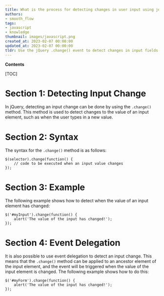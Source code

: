 ```yaml
---
title: What is the process for detecting changes in user input using jquery?
authors:
- smooth_flow
tags:
- javascript
- knowledge
thumbnail: images/javascript.png
created_at: 2023-02-07 00:00:00
updated_at: 2023-02-07 00:00:00
tldr: Use the jQuery .change() event to detect changes in input fields.
---
```


**Contents**

[TOC]

# Section 1: Detecting Input Change

In jQuery, detecting an input change can be done by using the `.change()` method. This method is used to detect changes to the value of an input element, such as when the user types in a new value.

# Section 2: Syntax

The syntax for the `.change()` method is as follows:

```
$(selector).change(function() {
    // code to be executed when an input value changes
});
```

# Section 3: Example

The following example shows how to detect when the value of an input element has changed:

```
$('#myInput').change(function() {
    alert('The value of the input has changed!');
});
```

# Section 4: Event Delegation

It is also possible to use event delegation to detect an input change. This means that the `.change()` method can be applied to an ancestor element of the input element, and the event will be triggered when the value of the input element is changed. The following example shows how to do this:

```
$('#myForm').change(function() {
    alert('The value of the input has changed!');
});
```
